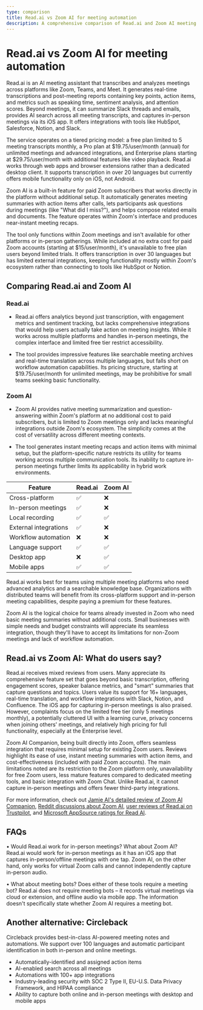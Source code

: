 ```yaml
---
type: comparison
title: Read.ai vs Zoom AI for meeting automation
description: A comprehensive comparison of Read.ai and Zoom AI meeting assistants, exploring features, pricing, platform compatibility, and user reviews to help teams choose the right meeting automation tool.
---
```


# Read.ai vs Zoom AI for meeting automation

Read.ai is an AI meeting assistant that transcribes and analyzes meetings across platforms like Zoom, Teams, and Meet. It generates real-time transcriptions and post-meeting reports containing key points, action items, and metrics such as speaking time, sentiment analysis, and attention scores. Beyond meetings, it can summarize Slack threads and emails, provides AI search across all meeting transcripts, and captures in-person meetings via its iOS app. It offers integrations with tools like HubSpot, Salesforce, Notion, and Slack.

The service operates on a tiered pricing model: a free plan limited to 5 meeting transcripts monthly, a Pro plan at $19.75/user/month (annual) for unlimited meetings and advanced integrations, and Enterprise plans starting at $29.75/user/month with additional features like video playback. Read.ai works through web apps and browser extensions rather than a dedicated desktop client. It supports transcription in over 20 languages but currently offers mobile functionality only on iOS, not Android.

Zoom AI is a built-in feature for paid Zoom subscribers that works directly in the platform without additional setup. It automatically generates meeting summaries with action items after calls, lets participants ask questions during meetings (like "What did I miss?"), and helps compose related emails and documents. The feature operates within Zoom's interface and produces near-instant meeting recaps.

The tool only functions within Zoom meetings and isn't available for other platforms or in-person gatherings. While included at no extra cost for paid Zoom accounts (starting at $15/user/month), it's unavailable to free plan users beyond limited trials. It offers transcription in over 30 languages but has limited external integrations, keeping functionality mostly within Zoom's ecosystem rather than connecting to tools like HubSpot or Notion.

## Comparing Read.ai and Zoom AI

### Read.ai

* Read.ai offers analytics beyond just transcription, with engagement metrics and sentiment tracking, but lacks comprehensive integrations that would help users actually take action on meeting insights. While it works across multiple platforms and handles in-person meetings, the complex interface and limited free tier restrict accessibility.

* The tool provides impressive features like searchable meeting archives and real-time translation across multiple languages, but falls short on workflow automation capabilities. Its pricing structure, starting at $19.75/user/month for unlimited meetings, may be prohibitive for small teams seeking basic functionality.

### Zoom AI

* Zoom AI provides native meeting summarization and question-answering within Zoom's platform at no additional cost to paid subscribers, but is limited to Zoom meetings only and lacks meaningful integrations outside Zoom's ecosystem. The simplicity comes at the cost of versatility across different meeting contexts.

* The tool generates instant meeting recaps and action items with minimal setup, but the platform-specific nature restricts its utility for teams working across multiple communication tools. Its inability to capture in-person meetings further limits its applicability in hybrid work environments.

| Feature | Read.ai | Zoom AI |
|---------|---------|---------|
| Cross-platform | ✅ | ❌ |
| In-person meetings | ✅ | ❌ |
| Local recording | ✅ | ✅ |
| External integrations | ✅ | ❌ |
| Workflow automation | ❌ | ❌ |
| Language support | ✅ | ✅ |
| Desktop app | ❌ | ✅ |
| Mobile apps | ✅ | ✅ |

Read.ai works best for teams using multiple meeting platforms who need advanced analytics and a searchable knowledge base. Organizations with distributed teams will benefit from its cross-platform support and in-person meeting capabilities, despite paying a premium for these features.

Zoom AI is the logical choice for teams already invested in Zoom who need basic meeting summaries without additional costs. Small businesses with simple needs and budget constraints will appreciate its seamless integration, though they'll have to accept its limitations for non-Zoom meetings and lack of workflow automation.

## Read.ai vs Zoom AI: What do users say?

Read.ai receives mixed reviews from users. Many appreciate its comprehensive feature set that goes beyond basic transcription, offering engagement scores, speaker balance metrics, and "smart" summaries that capture questions and topics. Users value its support for 16+ languages, real-time translation, and workflow integrations with Slack, Notion, and Confluence. The iOS app for capturing in-person meetings is also praised. However, complaints focus on the limited free tier (only 5 meetings monthly), a potentially cluttered UI with a learning curve, privacy concerns when joining others' meetings, and relatively high pricing for full functionality, especially at the Enterprise level.

Zoom AI Companion, being built directly into Zoom, offers seamless integration that requires minimal setup for existing Zoom users. Reviews highlight its ease of use, instant meeting summaries with action items, and cost-effectiveness (included with paid Zoom accounts). The main limitations noted are its restriction to the Zoom platform only, unavailability for free Zoom users, less mature features compared to dedicated meeting tools, and basic integration with Zoom Chat. Unlike Read.ai, it cannot capture in-person meetings and offers fewer third-party integrations.

For more information, check out [Jamie AI's detailed review of Zoom AI Companion](https://www.meetjamie.ai/blog/zoom-ai-companion-review), [Reddit discussions about Zoom AI](https://www.reddit.com/r/Zoom/comments/1g29cog/using_zooms_ai_companion_to_record_and_summarize/), [user reviews of Read.ai on Trustpilot](https://www.trustpilot.com/review/read.ai), and [Microsoft AppSource ratings for Read AI](https://appsource.microsoft.com/en-us/product/office/WA200003896?tab=Reviews).

## FAQs 
• Would Read.ai work for in-person meetings? What about Zoom AI?
Read.ai would work for in-person meetings as it has an iOS app that captures in-person/offline meetings with one tap. Zoom AI, on the other hand, only works for virtual Zoom calls and cannot independently capture in-person audio.

• What about meeting bots? Does either of these tools require a meeting bot?
Read.ai does not require meeting bots – it records virtual meetings via cloud or extension, and offline audio via mobile app. The information doesn't specifically state whether Zoom AI requires a meeting bot.

## Another alternative: Circleback
Circleback provides best-in-class AI-powered meeting notes and automations. We support over 100 languages and automatic participant identification in both in-person and online meetings.
* Automatically-identified and assigned action items
* AI-enabled search across all meetings
* Automations with 100+ app integrations
* Industry-leading security with SOC 2 Type II, EU-U.S. Data Privacy Framework, and HIPAA compliance
* Ability to capture both online and in-person meetings with desktop and mobile apps
